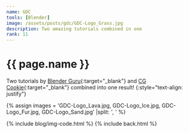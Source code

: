 ```yaml
---
name: GDC
tools: [Blender]
image: /assets/posts/gdc/GDC-Logo_Grass.jpg
description: Two amazing tutorials combined in one
rank: 11
---
```


# {{ page.name }}

Two tutorials by [Blender Guru](https://www.blenderguru.com){:target="_blank"} and [CG Cookie](https://cgcookie.com){:target="_blank"} combined into one result!
{:style="text-align: justify"}

{% assign images = 'GDC-Logo_Lava.jpg, GDC-Logo_Ice.jpg, GDC-Logo_Fur.jpg, GDC-Logo_Sand.jpg'  |split: ', ' %}

{% include blog/img-code.html %}
{% include back.html %}

